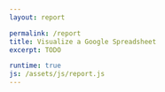 ```yaml
---
layout: report

permalink: /report
title: Visualize a Google Spreadsheet
excerpt: TODO

runtime: true
js: /assets/js/report.js
---
```


